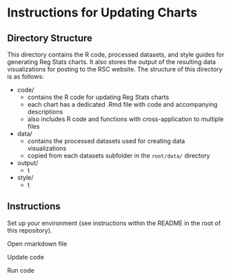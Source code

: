# Instructions for Updating Charts

## Directory Structure

This directory contains the R code, processed datasets, and style guides for generating Reg Stats charts. It also stores the output of the resulting data visualizations for posting to the RSC website. The structure of this directory is as follows:

- code/
  - contains the R code for updating Reg Stats charts
  - each chart has a dedicated .Rmd file with code and accompanying descriptions
  - also includes R code and functions with cross-application to multiple files
- data/
  - contains the processed datasets used for creating data visualizations
  - copied from each datasets subfolder in the `root/data/` directory
- output/
  - t
- style/
  - t

## Instructions

Set up your environment (see instructions within the README in the root of this repository).

Open rmarkdown file

Update code

Run code
